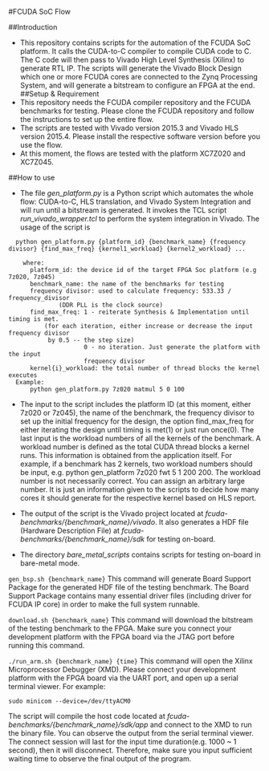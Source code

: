 #FCUDA SoC Flow

##Introduction
- This repository contains scripts for the automation of the FCUDA SoC platform. It calls the CUDA-to-C
compiler to compile CUDA code to C. The C code will then pass to Vivado High Level Synthesis (Xilinx) to
generate RTL IP. The scripts will generate the Vivado Block Design which one or more FCUDA cores are connected
to the Zynq Processing System, and will generate a bitstream to configure an FPGA at the end.
##Setup & Requirement
- This repository needs the FCUDA compiler repository and the FCUDA benchmarks for testing. Please clone the 
FCUDA repository and follow the instructions to set up the entire flow.
- The scripts are tested with Vivado version 2015.3 and Vivado HLS version 2015.4. Please install the
respective software version before you use the flow.
- At this moment, the flows are tested with the platform XC7Z020 and XC7Z045.

##How to use
- The file *gen_platform.py* is a Python script which automates the whole flow: CUDA-to-C, HLS translation,
and Vivado System Integration and will run until a bitstream is generated. It invokes the TCL script 
*run_vivado_wrapper.tcl* to perform the system integration in Vivado. The usage of the script is

```
  python gen_platform.py {platform_id} {benchmark_name} {frequency divisor} {find_max_freq} {kernel1_workload} {kernel2_workload} ...

    where:
      platform_id: the device id of the target FPGA Soc platform (e.g 7z020, 7z045)
      benchmark_name: the name of the benchmarks for testing
      frequency divisor: used to calculate frequency: 533.33 / frequency_divisor
              (DDR PLL is the clock source)
      find_max_freq: 1 - reiterate Synthesis & Implementation until timing is met.
          (for each iteration, either increase or decrease the input frequency divisor 
           by 0.5 -- the step size)
                     0 - no iteration. Just generate the platform with the input 
                     frequency divisor
      kernel{i}_workload: the total number of thread blocks the kernel executes
  Example:
      python gen_platform.py 7z020 matmul 5 0 100
```

- The input to the script includes the platform ID (at this moment, either 7z020 or 7z045), the name of the
benchmark, the frequency divisor to set up the initial frequency for the design, the option find_max_freq
for either iterating the design until timing is met(1) or just run once(0). The last input is the workload 
numbers of all the kernels of the benchmark. A workload number is defined as the total CUDA thread blocks
a kernel runs. This information is obtained from the application itself. For example, if a benchmark has
2 kernels, two workload numbers should be input, e.g. python gen_platform 7z020 fwt 5 1 200 200. The workload
number is not necessarily correct. You can assign an arbitrary large number. It is just an information given 
to the scripts to decide how many cores it should generate for the respective kernel based on HLS report.

- The output of the script is the Vivado project located at *fcuda-benchmarks/{benchmark_name}/vivado*.
It also generates a HDF file (Hardware Description File) at *fcuda-benchmarks/{benchmark_name}/sdk* for 
testing on-board.

- The directory *bare_metal_scripts* contains scripts for testing on-board in bare-metal mode.

`gen_bsp.sh {benchmark_name}`
This command will generate Board Support Package for the generated HDF file of the testing benchmark.
The Board Support Package contains many essential driver files (including driver for FCUDA IP core) in order
to make the full system runnable.

`download.sh {benchmark_name}`
This command will download the bitstream of the testing benchmark to the FPGA. Make sure you connect your 
development platform with the FPGA board via the JTAG port before running this command.

`./run_arm.sh {benchmark_name} {time}`
This command will open the Xilinx Microprocessor Debugger (XMD). Please connect your development platform
with the FPGA board via the UART port, and open up a serial terminal viewer. For example:

`sudo minicom --device=/dev/ttyACM0`

The script will compile the host code located at *fcuda-benchmarks/{benchmark_name}/sdk/app* and connect 
to the XMD to run the binary file. You can observe the output from the serial terminal viewer. The connect
session will last for the input time duration(e.g. 1000 ~ 1 second), then it will disconnect. Therefore,
make sure you input sufficient waiting time to observe the final output of the program.


